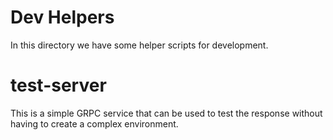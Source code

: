 # Dev Helpers

In this directory we have some helper scripts for development.

# test-server

This is a simple GRPC service that can be used to test the response without having to create a complex environment.
